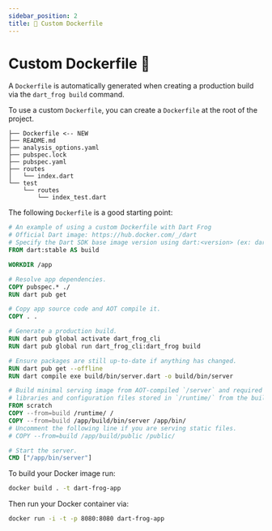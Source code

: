 ```yaml
---
sidebar_position: 2
title: 🐳 Custom Dockerfile
---
```


<!-- cSpell:ignore WORKDIR -->

# Custom Dockerfile 🐳

A `Dockerfile` is automatically generated when creating a production build via the `dart_frog build` command.

To use a custom `Dockerfile`, you can create a `Dockerfile` at the root of the project.

```
├── Dockerfile <-- NEW
├── README.md
├── analysis_options.yaml
├── pubspec.lock
├── pubspec.yaml
├── routes
│   └── index.dart
└── test
    └── routes
        └── index_test.dart
```

The following `Dockerfile` is a good starting point:

```dockerfile
# An example of using a custom Dockerfile with Dart Frog
# Official Dart image: https://hub.docker.com/_/dart
# Specify the Dart SDK base image version using dart:<version> (ex: dart:2.17)
FROM dart:stable AS build

WORKDIR /app

# Resolve app dependencies.
COPY pubspec.* ./
RUN dart pub get

# Copy app source code and AOT compile it.
COPY . .

# Generate a production build.
RUN dart pub global activate dart_frog_cli
RUN dart pub global run dart_frog_cli:dart_frog build

# Ensure packages are still up-to-date if anything has changed.
RUN dart pub get --offline
RUN dart compile exe build/bin/server.dart -o build/bin/server

# Build minimal serving image from AOT-compiled `/server` and required system
# libraries and configuration files stored in `/runtime/` from the build stage.
FROM scratch
COPY --from=build /runtime/ /
COPY --from=build /app/build/bin/server /app/bin/
# Uncomment the following line if you are serving static files.
# COPY --from=build /app/build/public /public/

# Start the server.
CMD ["/app/bin/server"]
```

To build your Docker image run:

```sh
docker build . -t dart-frog-app
```

Then run your Docker container via:

```sh
docker run -i -t -p 8080:8080 dart-frog-app
```
